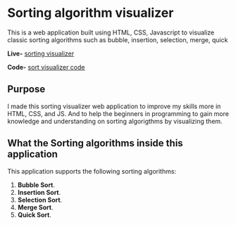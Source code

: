 # Sorting algorithm visualizer

This is a web application built using HTML, CSS, Javascript to visualize classic sorting algorithms such as bubble, insertion, selection, merge, quick 

**Live-** [sorting visualizer](https://shubhamharsh.github.io/sortviz/) 

**Code-** [sort visualizer code](https://github.com/shubhamharsh/sortviz)

## Purpose

I made this sorting visualizer web application to improve my skills more in
HTML, CSS, and JS. And to help the beginners in programming to gain more knowledge and understanding on sorting algorigthms by visualizing them.

## What the Sorting algorithms inside this application

This application supports the following sorting algorithms:

1. **Bubble Sort**.
2. **Insertion Sort**.
3. **Selection Sort**.
4. **Merge Sort**.
5. **Quick Sort**.
